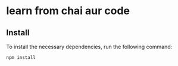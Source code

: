 # learn from chai aur code

## Install

To install the necessary dependencies, run the following command:

```sh
npm install
```